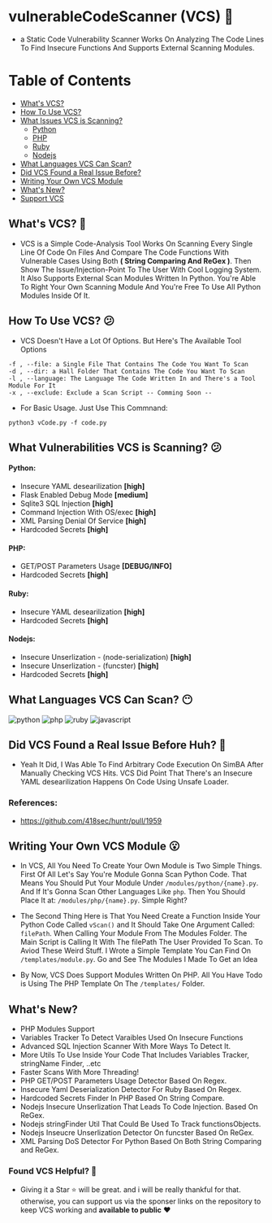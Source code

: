 # vulnerableCodeScanner (VCS) :dizzy:
- a Static Code Vulnerability Scanner Works On Analyzing The Code Lines To Find Insecure Functions And Supports External Scanning Modules.

Table of Contents
=================

- [What's VCS?](#whats-vcs-thinking)
- [How To Use VCS?](#how-to-use-vcs-confused)
- [What Issues VCS is Scanning?](#what-vulnerabilities-vcs-is-scanning-confused)
    * [Python](#python)
    * [PHP](#php)
    * [Ruby](#ruby)
    * [Nodejs](#nodejs)
- [What Languages VCS Can Scan?](#what-languages-vcs-can-scan-no_mouth)
- [Did VCS Found a Real Issue Before?](#did-vcs-found-a-real-issue-before-huh-yawning_face)
- [Writing Your Own VCS Module](#writing-your-own-vcs-module-open_mouth)
- [What's New?](#whats-new)
- [Support VCS](#found-this-tool-helpful-heartbeat)

## What's VCS? :thinking:
- VCS is a Simple Code-Analysis Tool Works On Scanning Every Single Line Of Code On Files And Compare The Code Functions With Vulnerable Cases Using Both **( String Comparing And ReGex )**. Then Show The Issue/Injection-Point To The User With Cool Logging System. It Also Supports External Scan Modules Written In Python. You're Able To Right Your Own Scanning Module And You're Free To Use All Python Modules Inside Of It. 

## How To Use VCS? :confused:
- VCS Doesn't Have a Lot Of Options. But Here's The Available Tool Options

```
-f , --file: a Single File That Contains The Code You Want To Scan
-d , --dir: a Hall Folder That Contains The Code You Want To Scan
-l , --language: The Language The Code Written In and There's a Tool Module For It
-x , --exclude: Exclude a Scan Script -- Comming Soon --
```
- For Basic Usage. Just Use This Commnand:
```
python3 vCode.py -f code.py
```

## What Vulnerabilities VCS is Scanning? :confused:
#### Python:
- Insecure YAML desearilization **[high]**
- Flask Enabled Debug Mode **[medium]**
- Sqlite3 SQL Injection **[high]**
- Command Injection With OS/exec **[high]**
- XML Parsing Denial Of Service **[high]**
- Hardcoded Secrets **[high]**

#### PHP:
- GET/POST Parameters Usage **[DEBUG/INFO]**
- Hardcoded Secrets **[high]**

#### Ruby:
- Insecure YAML desearilization **[high]**
- Hardcoded Secrets **[high]**

#### Nodejs:
- Insecure Unserlization - (node-serialization) **[high]**
- Insecure Unserlization - (funcster) **[high]**
- Hardcoded Secrets **[high]**


## What Languages VCS Can Scan? :no_mouth:
![python](https://github.com/abranhe/programming-languages-logos/blob/master/src/python/python_32x32.png?raw=true)
![php](https://github.com/abranhe/programming-languages-logos/blob/master/src/php/php_32x32.png?raw=true)
![ruby](https://github.com/abranhe/programming-languages-logos/blob/master/src/ruby/ruby_32x32.png?raw=true)
![javascript](https://github.com/abranhe/programming-languages-logos/blob/master/src/javascript/javascript_32x32.png?raw=true)

## Did VCS Found a Real Issue Before Huh? :yawning_face:
- Yeah It Did, I Was Able To Find Arbitrary Code Execution On SimBA After Manually Checking VCS Hits. VCS Did Point That There's an Insecure YAML desearilization Happens On Code Using Unsafe Loader.

### References:
- https://github.com/418sec/huntr/pull/1959

## Writing Your Own VCS Module :open_mouth:
- In VCS, All You Need To Create Your Own Module is Two Simple Things. First Of All Let's Say You're Module Gonna Scan Python Code. That Means You Should Put Your Module Under `/modules/python/{name}.py`. And If It's Gonna Scan Other Languages Like `php`. Then You Should Place It at: `/modules/php/{name}.py`. Simple Right?

- The Second Thing Here is That You Need Create a Function Inside Your Python Code Called `vScan()` and It Should Take One Argument Called: `filePath`. When Calling Your Module From The Modules Folder. The Main Script is Calling It With The filePath The User Provided To Scan. To Aviod These Weird Stuff. I Wrote a Simple Template You Can Find On `/templates/module.py`. Go and See The Modules I Made To Get an Idea

- By Now, VCS Does Support Modules Written On PHP. All You Have Todo is Using The PHP Template On The `/templates/` Folder.

## What's New?
- PHP Modules Support
- Variables Tracker To Detect Varaibles Used On Insecure Functions
- Advanced SQL Injection Scanner With More Ways To Detect It.
- More Utils To Use Inside Your Code That Includes Variables Tracker, stringName Finder, ..etc
- Faster Scans With More Threading!
- PHP GET/POST Parameters Usage Detector Based On Regex.
- Insecure Yaml Deserialization Detector For Ruby Based On Regex.
- Hardcoded Secrets Finder In PHP Based On String Compare.
- Nodejs Insecure Unserlization That Leads To Code Injection. Based On ReGex.
- Nodejs stringFinder Util That Could Be Used To Track functionsObjects.
- Nodejs Inseucre Unserlization Detector On funcster Based On ReGex.
- XML Parsing DoS Detector For Python Based On Both String Comparing and ReGex.

### Found VCS Helpful? :heartbeat:
- Giving it a Star :star: will be great. and i will be really thankful for that. otherwise, you can support us via the sponser links on the repository to keep VCS working and **available to public** :heart: 
